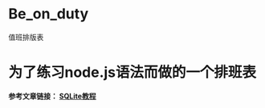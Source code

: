 # Be_on_duty
值班排版表
# 为了练习node.js语法而做的一个排班表
**参考文章链接：
<a href="https://www.oschina.net/translate/a-sqlite-tutorial-with-node-js" target="_blank">SQLite教程</a>**

